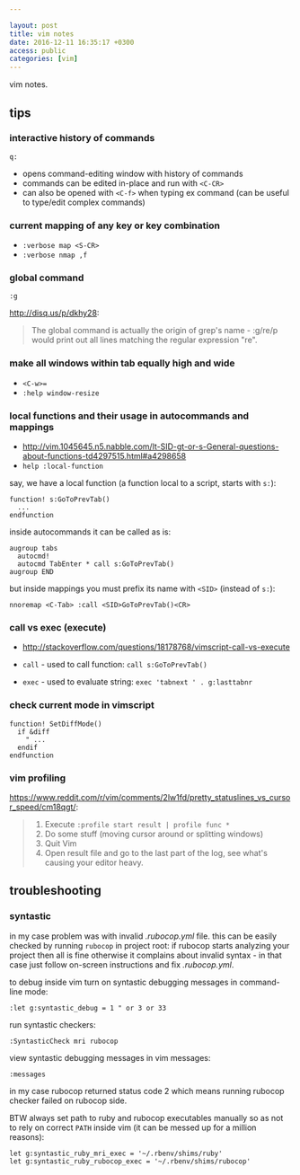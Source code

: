 ```yaml
---

layout: post
title: vim notes
date: 2016-12-11 16:35:17 +0300
access: public
categories: [vim]
---
```


vim notes.

<!-- more -->

## tips

### interactive history of commands

`q:`

- opens command-editing window with history of commands
- commands can be edited in-place and run with `<C-CR>`
- can also be opened with `<C-f>` when typing ex command
  (can be useful to type/edit complex commands)

### current mapping of any key or key combination

- `:verbose map <S-CR>`
- `:verbose nmap ,f`

### global command

`:g`

<http://disq.us/p/dkhy28>:

> The global command is actually the origin of grep's name - :g/re/p would
> print out all lines matching the regular expression "re".

### make all windows within tab equally high and wide

- `<C-w>=`
- `:help window-resize`

### local functions and their usage in autocommands and mappings

- <http://vim.1045645.n5.nabble.com/lt-SID-gt-or-s-General-questions-about-functions-td4297515.html#a4298658>
- `help :local-function`

say, we have a local function (a function local to a script, starts with `s:`):

```vim
function! s:GoToPrevTab()
  ...
endfunction
```

inside autocommands it can be called as is:

```vim
augroup tabs
  autocmd!
  autocmd TabEnter * call s:GoToPrevTab()
augroup END
```

but inside mappings you must prefix its name with `<SID>` (instead of `s:`):

```vim
nnoremap <C-Tab> :call <SID>GoToPrevTab()<CR>
```

### call vs exec (execute)

- <http://stackoverflow.com/questions/18178768/vimscript-call-vs-execute>

- `call` - used to call function: `call s:GoToPrevTab()`
- `exec` - used to evaluate string: `exec 'tabnext ' . g:lasttabnr`

### check current mode in vimscript

```vimscript
function! SetDiffMode()
  if &diff
    " ...
  endif
endfunction
```

### vim profiling

<https://www.reddit.com/r/vim/comments/2lw1fd/pretty_statuslines_vs_cursor_speed/cm18qgt/>:

> 1. Execute `:profile start result | profile func *`
> 2. Do some stuff (moving cursor around or splitting windows)
> 3. Quit Vim
> 4. Open result file and go to the last part of the log, see what's causing your editor heavy.

## troubleshooting

### syntastic

in my case problem was with invalid _.rubocop.yml_ file. this can be easily
checked by running `rubocop` in project root: if rubocop starts analyzing your
project then all is fine otherwise it complains about invalid syntax -
in that case just follow on-screen instructions and fix _.rubocop.yml_.

to debug inside vim turn on syntastic debugging messages in command-line mode:

```vimscript
:let g:syntastic_debug = 1 " or 3 or 33
```

run syntastic checkers:

```vimscript
:SyntasticCheck mri rubocop
```

view syntastic debugging messages in vim messages:

```vimscript
:messages
```

in my case rubocop returned status code 2 which means running rubocop checker
failed on rubocop side.

BTW always set path to ruby and rubocop executables manually so as not to
rely on correct `PATH` inside vim (it can be messed up for a million reasons):

```vimscript
let g:syntastic_ruby_mri_exec = '~/.rbenv/shims/ruby'
let g:syntastic_ruby_rubocop_exec = '~/.rbenv/shims/rubocop'
```
